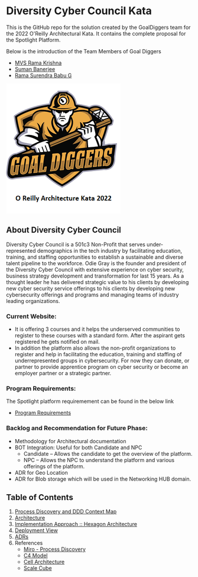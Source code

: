 # Diversity Cyber Council Kata

This is the GitHub repo for the solution created by the GoalDiggers team for the 2022 O'Reilly Architectural Kata. It contains the complete proposal for the Spotlight Platform.

Below is the introduction of the Team Members of Goal Diggers

* [MVS Rama Krishna](https://www.linkedin.com/in/mvs-ramakrishna-a3a57225/)
* [Suman Banerjee](https://www.linkedin.com/in/suman-banerjee-532a304/)
* [Rama Surendra Babu G](https://www.linkedin.com/in/rama-surendra-babu-g-985a1913/)


![Goal Diggers Architecture Kata](/Images/logo.png)

## About Diversity Cyber Council

Diversity Cyber Council is a 501c3 Non-Profit that serves under-represented demographics in the tech industry by facilitating education, training, and staffing opportunities to establish a sustainable and diverse talent pipeline to the workforce. Odie Gray is the founder and president of the Diversity Cyber Council with extensive experience on cyber security, business strategy development and transformation for last 15 years. As a thought leader he has delivered strategic value to his clients by developing new cyber security service offerings to his clients by developing new cybersecurity offerings and programs and managing teams of industry leading organizations.

### Current Website:

* It is offering 3 courses and it helps the underserved communities to register to these courses with a standard form. After the aspirant gets registered he gets notified on mail.
* In addition the platform also allows the non-profit organizations to register and help in facilitating the education, training and staffing of underrepresented groups in cybersecurity. For now they can donate, or partner to provide apprentice program on cyber security or become an employer partner or a strategic partner.

### Program Requirements:

The Spotlight platform requiremement can be found in the below link

* [Program Requirements](https://docs.google.com/document/d/1XjEpcGJ87xYg1eWN9eE0_tH7te5HcVAgPvoONLHY4qQ/edit?usp=sharing)

### Backlog and Recommendation for Future Phase:

* Methodology for Architectural documentation
* BOT Integration: Useful for both Candidate and NPC
   -  Candidate – Allows the candidate to get the overview of the platform.
   -  NPC – Allows the NPC to understand the platform and various offerings of the platform.
* ADR for Geo Location
* ADR for Blob storage which will be used in the Networking HUB domain.

## Table of Contents

1. [Process Discovery and DDD Context Map](architecture/ProcessDiscoveryandDDDContextMap.md) 
2. [Architecture](architecture/ArchitectureOverview.md) 
3. [Implementation Approach :: Hexagon Architecture](architecture/HexagonArchitecture.md)
4. [Deployment View](architecture/DeploymentView.md)
5. [ADRs](ADRs/ADRs.md) 
6. References
     * [Miro - Process Discovery](https://miro.com/app/board/uXjVOySr1RA=/?share_link_id=321299907325)
     * [C4 Model](https://c4model.com/)
     * [Cell Architecture](https://github.com/wso2/reference-architecture/blob/master/reference-architecture-cell-based.md)
     * [Scale Cube](https://microservices.io/articles/scalecube.html)
     
